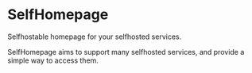# SelfHomepage

Selfhostable homepage for your selfhosted services.

SelfHomepage aims to support many selfhosted services, and provide a simple way to access them.